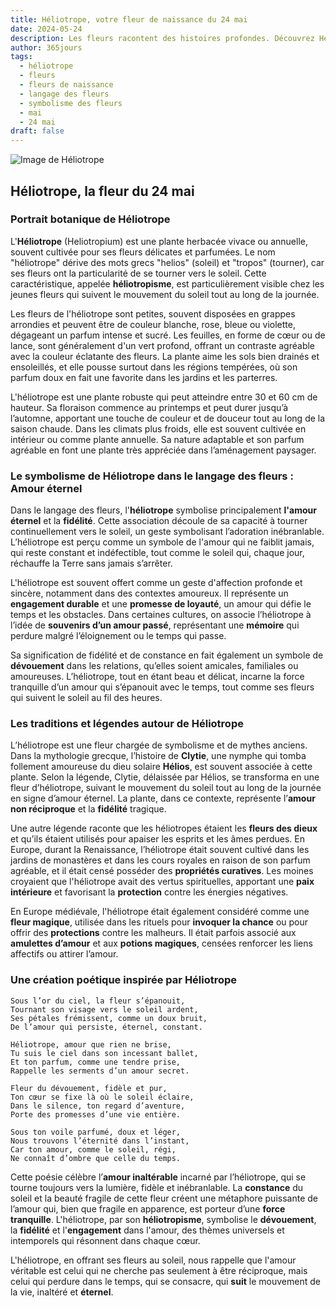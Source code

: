 ```yaml
---
title: Héliotrope, votre fleur de naissance du 24 mai
date: 2024-05-24
description: Les fleurs racontent des histoires profondes. Découvrez Héliotrope, votre fleur de naissance du 24 mai, ses symboles et récits fascinants. Plongez dans sa signification et son langage unique dans l'art floral.
author: 365jours
tags:
  - héliotrope
  - fleurs
  - fleurs de naissance
  - langage des fleurs
  - symbolisme des fleurs
  - mai
  - 24 mai
draft: false
---
```


![Image de Héliotrope](https://cdn.pixabay.com/photo/2017/08/18/13/52/vanilla-flower-2655056_1280.jpg#center)


## Héliotrope, la fleur du 24 mai

### Portrait botanique de Héliotrope

L'**Héliotrope** (Heliotropium) est une plante herbacée vivace ou annuelle, souvent cultivée pour ses fleurs délicates et parfumées. Le nom "héliotrope" dérive des mots grecs "helios" (soleil) et "tropos" (tourner), car ses fleurs ont la particularité de se tourner vers le soleil. Cette caractéristique, appelée **héliotropisme**, est particulièrement visible chez les jeunes fleurs qui suivent le mouvement du soleil tout au long de la journée.

Les fleurs de l'héliotrope sont petites, souvent disposées en grappes arrondies et peuvent être de couleur blanche, rose, bleue ou violette, dégageant un parfum intense et sucré. Les feuilles, en forme de cœur ou de lance, sont généralement d'un vert profond, offrant un contraste agréable avec la couleur éclatante des fleurs. La plante aime les sols bien drainés et ensoleillés, et elle pousse surtout dans les régions tempérées, où son parfum doux en fait une favorite dans les jardins et les parterres.

L'héliotrope est une plante robuste qui peut atteindre entre 30 et 60 cm de hauteur. Sa floraison commence au printemps et peut durer jusqu’à l’automne, apportant une touche de couleur et de douceur tout au long de la saison chaude. Dans les climats plus froids, elle est souvent cultivée en intérieur ou comme plante annuelle. Sa nature adaptable et son parfum agréable en font une plante très appréciée dans l’aménagement paysager.

### Le symbolisme de Héliotrope dans le langage des fleurs : Amour éternel

Dans le langage des fleurs, l'**héliotrope** symbolise principalement **l'amour éternel** et la **fidélité**. Cette association découle de sa capacité à tourner continuellement vers le soleil, un geste symbolisant l’adoration inébranlable. L’héliotrope est perçu comme un symbole de l'amour qui ne faiblit jamais, qui reste constant et indéfectible, tout comme le soleil qui, chaque jour, réchauffe la Terre sans jamais s’arrêter.

L'héliotrope est souvent offert comme un geste d'affection profonde et sincère, notamment dans des contextes amoureux. Il représente un **engagement durable** et une **promesse de loyauté**, un amour qui défie le temps et les obstacles. Dans certaines cultures, on associe l’héliotrope à l’idée de **souvenirs d’un amour passé**, représentant une **mémoire** qui perdure malgré l’éloignement ou le temps qui passe.

Sa signification de fidélité et de constance en fait également un symbole de **dévouement** dans les relations, qu’elles soient amicales, familiales ou amoureuses. L’héliotrope, tout en étant beau et délicat, incarne la force tranquille d’un amour qui s’épanouit avec le temps, tout comme ses fleurs qui suivent le soleil au fil des heures.

### Les traditions et légendes autour de Héliotrope

L’héliotrope est une fleur chargée de symbolisme et de mythes anciens. Dans la mythologie grecque, l’histoire de **Clytie**, une nymphe qui tomba follement amoureuse du dieu solaire **Hélios**, est souvent associée à cette plante. Selon la légende, Clytie, délaissée par Hélios, se transforma en une fleur d’héliotrope, suivant le mouvement du soleil tout au long de la journée en signe d’amour éternel. La plante, dans ce contexte, représente l’**amour non réciproque** et la **fidélité** tragique.

Une autre légende raconte que les héliotropes étaient les **fleurs des dieux** et qu’ils étaient utilisés pour apaiser les esprits et les âmes perdues. En Europe, durant la Renaissance, l’héliotrope était souvent cultivé dans les jardins de monastères et dans les cours royales en raison de son parfum agréable, et il était censé posséder des **propriétés curatives**. Les moines croyaient que l'héliotrope avait des vertus spirituelles, apportant une **paix intérieure** et favorisant la **protection** contre les énergies négatives.

En Europe médiévale, l'héliotrope était également considéré comme une **fleur magique**, utilisée dans les rituels pour **invoquer la chance** ou pour offrir des **protections** contre les malheurs. Il était parfois associé aux **amulettes d’amour** et aux **potions magiques**, censées renforcer les liens affectifs ou attirer l’amour.

### Une création poétique inspirée par Héliotrope

```
Sous l’or du ciel, la fleur s’épanouit,  
Tournant son visage vers le soleil ardent,  
Ses pétales frémissent, comme un doux bruit,  
De l’amour qui persiste, éternel, constant.

Héliotrope, amour que rien ne brise,  
Tu suis le ciel dans son incessant ballet,  
Et ton parfum, comme une tendre prise,  
Rappelle les serments d’un amour secret.

Fleur du dévouement, fidèle et pur,  
Ton cœur se fixe là où le soleil éclaire,  
Dans le silence, ton regard d’aventure,  
Porte des promesses d’une vie entière.

Sous ton voile parfumé, doux et léger,  
Nous trouvons l’éternité dans l’instant,  
Car ton amour, comme le soleil, régi,  
Ne connaît d’ombre que celle du temps.
```

Cette poésie célèbre l’**amour inaltérable** incarné par l’héliotrope, qui se tourne toujours vers la lumière, fidèle et inébranlable. La **constance** du soleil et la beauté fragile de cette fleur créent une métaphore puissante de l’amour qui, bien que fragile en apparence, est porteur d’une **force tranquille**. L'héliotrope, par son **héliotropisme**, symbolise le **dévouement**, la **fidélité** et l'**engagement** dans l'amour, des thèmes universels et intemporels qui résonnent dans chaque cœur.

L'héliotrope, en offrant ses fleurs au soleil, nous rappelle que l'amour véritable est celui qui ne cherche pas seulement à être réciproque, mais celui qui perdure dans le temps, qui se consacre, qui **suit** le mouvement de la vie, inaltéré et **éternel**.
